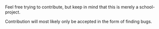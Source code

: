 Feel free trying to contribute, but keep in mind that this is merely a school-project.

Contribution will most likely only be accepted in the form of finding bugs.
